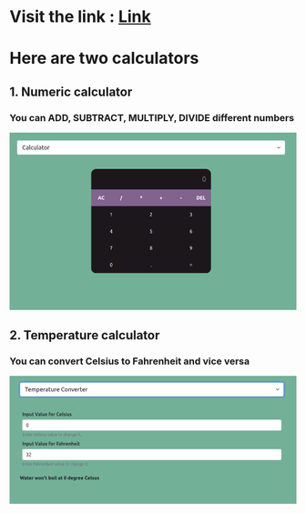# Visit the link : <a href="https://prakashdahal.github.io/react-calculator/" target="_blank"> Link </a>

# Here are two calculators
## 1. Numeric calculator
### You can ADD, SUBTRACT, MULTIPLY, DIVIDE different numbers

<img src="public/calculator.png">

<br/>

## 2. Temperature calculator
### You can convert Celsius to Fahrenheit and vice versa

<img src="public/temperature.png">

<br/>